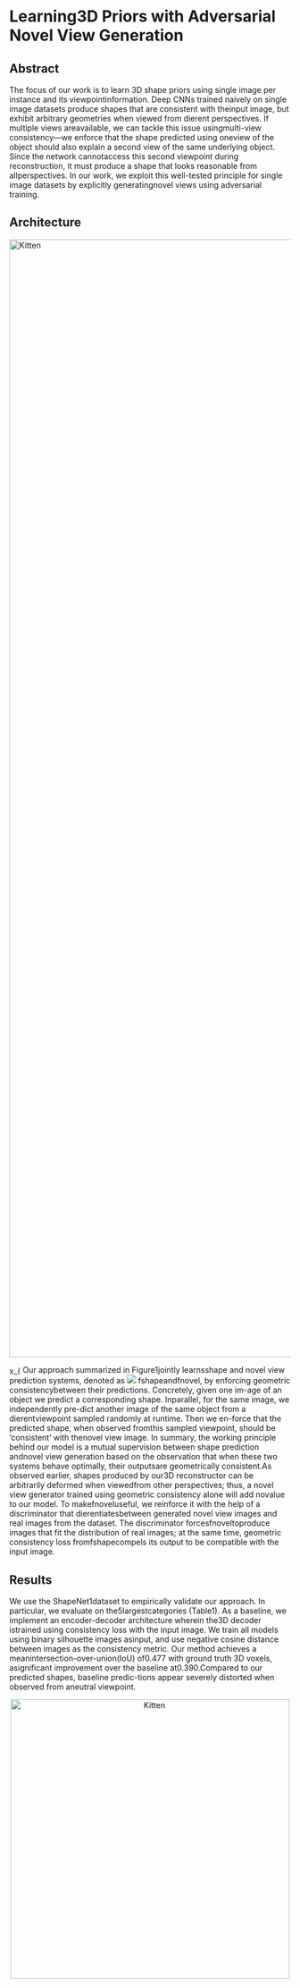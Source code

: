# Learning3D Priors with Adversarial Novel View Generation

## Abstract
The  focus  of  our  work  is  to  learn 3D  shape  priors  using  single  image  per  instance  and  its  viewpointinformation.  Deep CNNs trained naively on single image datasets produce shapes that are consistent with theinput image, but exhibit arbitrary geometries when viewed from dierent perspectives.  If multiple views areavailable, we can tackle this issue usingmulti-view consistency—we enforce that the shape predicted using oneview of the object should also explain a second view of the same underlying object. Since the network cannotaccess this second viewpoint during reconstruction, it must produce a shape that looks reasonable from allperspectives. In our work, we exploit this well-tested principle for single image datasets by explicitly generatingnovel views using adversarial training.

## Architecture
<img src="https://github.com/aartika/prgan/blob/master/images/arch.png" alt="Kitten"
	title="Architecture" width="2000" />

<img src="http://www.sciweavers.org/tex2img.php?eq=%20x_%7Bk%7D%20&bc=White&fc=Black&im=jpg&fs=12&ff=arev&edit=0" align="center" border="0" alt=" x_{k} " width="24" height="15" />Our approach summarized in Figure1jointly learnsshape and novel view prediction systems, denoted as <img src="https://latex.codecogs.com/gif.latex?O_t=\text { Onset event at time bin } t " />  fshapeandfnovel, by enforcing geometric consistencybetween their predictions.  Concretely, given one im-age of an object we predict a corresponding shape. Inparallel,  for  the  same  image,  we  independently  pre-dict another image of the same object from a dierentviewpoint sampled randomly at runtime. Then we en-force  that  the  predicted  shape,  when  observed  fromthis sampled viewpoint, should be ‘consistent’ with thenovel view image. In summary, the working principle behind our model is a mutual supervision between shape prediction andnovel view generation based on the observation that when these two systems behave optimally, their outputsare geometrically consistent.As observed earlier, shapes produced by our3D reconstructor can be arbitrarily deformed when viewedfrom other perspectives; thus, a novel view generator trained using geometric consistency alone will add novalue to our model.  To makefnoveluseful, we reinforce it with the help of a discriminator that dierentiatesbetween generated novel view images and real images from the dataset.  The discriminator forcesfnoveltoproduce images that fit the distribution of real images; at the same time, geometric consistency loss fromfshapecompels its output to be compatible with the input image.

## Results
We use the ShapeNet1dataset to empirically validate our approach. In particular, we evaluate on the5largestcategories (Table1).  As a baseline, we implement an encoder-decoder architecture wherein the3D decoder istrained using consistency loss with the input image.  We train all models using binary silhouette images asinput, and use negative cosine distance between images as the consistency metric. Our  method  achieves  a  meanintersection-over-union(IoU) of0.477 with ground truth 3D voxels, asignificant  improvement  over  the  baseline  at0.390.Compared  to  our  predicted  shapes,  baseline  predic-tions appear severely distorted when observed from aneutral viewpoint.
<div style="text-align:center"><img src="https://github.com/aartika/prgan/blob/master/images/qualitative_results.png" alt="Kitten"
	title="Qualitative Results" width="500" /></div>
